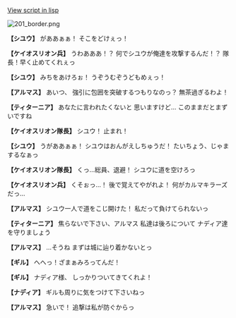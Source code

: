 [View script in lisp](../scripts/100402041.txt)

![201_border.png](../images/backgrounds/201_border.png)

**【シユウ】**
がああぁぁ！
そこをどけぇっ！

**【ケイオスリオン兵】**
うわあああ！？
何でシユウが俺達を攻撃するんだ！？
隊長！早く止めてくれぇっ

**【シユウ】**
みちをあけろぉ！
うぞうむぞうどもめぇっ！

**【アルマス】**
あいつ、
強引に包囲を突破するつもりなのっ？
無茶過ぎるわよ！

**【ティターニア】**
あなたに言われたくないと
思いますけど…
このままだとまずいですね

**【ケイオスリオン隊長】**
シユウ！
止まれ！

**【シユウ】**
うがああぁぁ！
シユウはおんがえしちゅうだ！
たいちょう、じゃまするなぁっ

**【ケイオスリオン隊長】**
くっ…総員、退避！
シユウに道を空けろっ

**【ケイオスリオン兵】**
くそぉっ…！
後で覚えてやがれよ！
何がカルマキラーズだっ…

**【アルマス】**
シユウ一人で道をこじ開けた！
私だって負けてられないっ

**【ティターニア】**
焦らないで下さい、アルマス
私達は後ろについて
ナディア達を守りましょう

**【アルマス】**
…そうね
まずは城に辿り着かないとっ

**【ギル】**
へへっ！ざまぁみろってんだ！

**【ギル】**
ナディア様、
しっかりついてきてくれよ！

**【ナディア】**
ギルも周りに気をつけて下さいねっ

**【アルマス】**
急いで！
追撃は私が防ぐからっ

